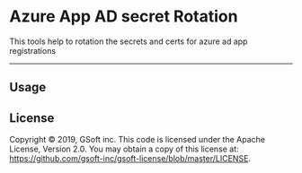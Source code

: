 # Azure App AD secret Rotation

 This tools help to rotation the secrets and certs for azure ad app registrations
____
## Usage


## License

Copyright © 2019, GSoft inc. This code is licensed under the Apache License, Version 2.0. You may obtain a copy of this license at: 
https://github.com/gsoft-inc/gsoft-license/blob/master/LICENSE.
